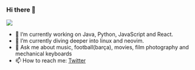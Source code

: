 ### Hi there 👋

![](http://static.zerochan.net/Nura.Rikuo.%28Youkai%29.full.376518.jpg)

- 🔭 I’m currently working on Java, Python, JavaScript and React.
- 🌱 I’m currently diving deeper into linux and neovim.
- 💬 Ask me about music, football(barça), movies, film photography and mechanical keyboards
- 📫 How to reach me: [Twitter](https://twitter.com/swarnavtwt)
